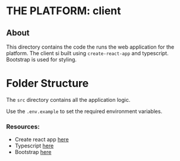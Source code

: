# THE PLATFORM: client

## About

This directory contains the code the runs the web application for the platform. The client si built using `create-react-app` and typescript. Bootstrap is used for styling.

# Folder Structure

The `src` directory contains all the application logic.

Use the `.env.example` to set the required environment variables.

### Resources:

- Create react app [here](https://create-react-app.dev/)
- Typescript [here](https://www.typescriptlang.org/)
- Bootstrap [here](https://getbootstrap.com/docs/5.3/getting-started/introduction/)
